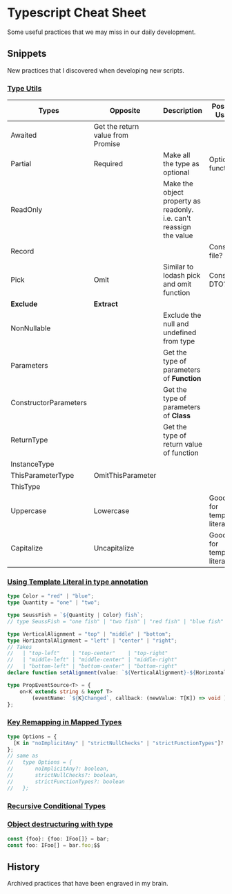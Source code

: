 # Typescript Cheat Sheet
Some useful practices that we may miss in our daily development.

## Snippets
New practices that I discovered when developing new scripts.

### [Type Utils](https://www.typescriptlang.org/docs/handbook/utility-types.html)

| Types | Opposite | Description | Possible Usage |
| - | - | - | - |
| Awaited | Get the return value from Promise | |
| Partial | Required | Make all the type as optional | Options in functions? |
| ReadOnly | | Make the object property as readonly. i.e. can't reassign the value | |
| Record | | | Constant file? | |
| Pick | Omit | Similar to lodash pick and omit function | Construct DTO? |
| **Exclude** | **Extract** | | |
| NonNullable | | Exclude the null and undefined from type | |
| Parameters | | Get the type of parameters of **Function** | |
| ConstructorParameters | | Get the type of parameters of **Class** | |
| ReturnType | | Get the type of return value of function | |
| InstanceType | | | |
| ThisParameterType | OmitThisParameter | | |
| ThisType | | | |
| Uppercase | Lowercase | | Good use for template literal |
| Capitalize | Uncapitalize | | Good use for template literal |

### [Using **Template Literal** in type annotation](https://www.typescriptlang.org/docs/handbook/release-notes/typescript-4-1.html)

```ts
type Color = "red" | "blue";
type Quantity = "one" | "two";

type SeussFish = `${Quantity | Color} fish`;
// type SeussFish = "one fish" | "two fish" | "red fish" | "blue fish"
```

```ts
type VerticalAlignment = "top" | "middle" | "bottom";
type HorizontalAlignment = "left" | "center" | "right";
// Takes
//   | "top-left"    | "top-center"    | "top-right"
//   | "middle-left" | "middle-center" | "middle-right"
//   | "bottom-left" | "bottom-center" | "bottom-right"
declare function setAlignment(value: `${VerticalAlignment}-${HorizontalAlignment}`): void;
```

```ts
type PropEventSource<T> = {
    on<K extends string & keyof T>
        (eventName: `${K}Changed`, callback: (newValue: T[K]) => void ): void;
};
```

### [Key Remapping in Mapped Types](https://www.typescriptlang.org/docs/handbook/release-notes/typescript-4-1.html)

```ts
type Options = {
  [K in "noImplicitAny" | "strictNullChecks" | "strictFunctionTypes"]?: boolean;
};
// same as
//   type Options = {
//       noImplicitAny?: boolean,
//       strictNullChecks?: boolean,
//       strictFunctionTypes?: boolean
//   };
```

### [Recursive Conditional Types](https://www.typescriptlang.org/docs/handbook/release-notes/typescript-4-1.html#recursive-conditional-types)

### [Object destructuring with type](https://stackoverflow.com/questions/39672807/types-in-object-destructuring)

```ts
const {foo}: {foo: IFoo[]} = bar;
const foo: IFoo[] = bar.foo;$$
```

## History
Archived practices that have been engraved in my brain.
